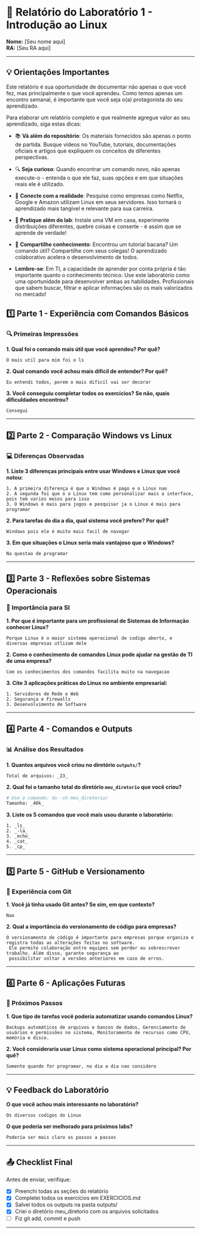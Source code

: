 # 📝 Relatório do Laboratório 1 - Introdução ao Linux

**Nome:** [Seu nome aqui]  
**RA:** [Seu RA aqui]  

---

## 💡 Orientações Importantes
Este relatório é sua oportunidade de documentar não apenas o que você fez, mas principalmente o que você aprendeu. Como temos apenas um encontro semanal, é importante que você seja o(a) protagonista do seu aprendizado.

Para elaborar um relatório completo e que realmente agregue valor ao seu aprendizado, siga estas dicas:

- 📚 **Vá além do repositório**: Os materiais fornecidos são apenas o ponto de partida. Busque vídeos no YouTube, tutoriais, documentações oficiais e artigos que expliquem os conceitos de diferentes perspectivas.
- 🔍 **Seja curioso**: Quando encontrar um comando novo, não apenas execute-o - entenda o que ele faz, suas opções e em que situações reais ele é utilizado.
- 💭 **Conecte com a realidade**: Pesquise como empresas como Netflix, Google e Amazon utilizam Linux em seus servidores. Isso tornará o aprendizado mais tangível e relevante para sua carreira.
- 🎯 **Pratique além do lab**: Instale uma VM em casa, experimente distribuições diferentes, quebre coisas e conserte - é assim que se aprende de verdade!
- 🤝 **Compartilhe conhecimento**: Encontrou um tutorial bacana? Um comando útil? Compartilhe com seus colegas! O aprendizado colaborativo acelera o desenvolvimento de todos.

- **Lembre-se**: Em TI, a capacidade de aprender por conta própria é tão importante quanto o conhecimento técnico. Use este laboratório como uma oportunidade para desenvolver ambas as habilidades. Profissionais que sabem buscar, filtrar e aplicar informações são os mais valorizados no mercado!

## 1️⃣ Parte 1 - Experiência com Comandos Básicos

### 🔍 Primeiras Impressões

**1. Qual foi o comando mais útil que você aprendeu? Por quê?**

```
O mais util para mim foi o ls
```

**2. Qual comando você achou mais difícil de entender? Por quê?**

```
Eu entendi todos, porem o mais dificil vai ser decorar
```

**3. Você conseguiu completar todos os exercícios? Se não, quais dificuldades encontrou?**

```
Consegui
```

---

## 2️⃣ Parte 2 - Comparação Windows vs Linux

### 💻 Diferenças Observadas

**1. Liste 3 diferenças principais entre usar Windows e Linux que você notou:**

```
1. A primeira diferença é que o Windows é pago e o Linux nao
2. A segunda foi que o o Linux tem como personalizar mais a interface, pois tem varios meios para isso
3. O Windows é mais para jogos e pesquisar ja o Linux é mais para programar 
```

**2. Para tarefas do dia a dia, qual sistema você prefere? Por quê?**

```
Windows pois ele é muito mais facil de navegar
```

**3. Em que situações o Linux seria mais vantajoso que o Windows?**

```
Na questao de programar
```

---

## 3️⃣ Parte 3 - Reflexões sobre Sistemas Operacionais

### 🎯 Importância para SI

**1. Por que é importante para um profissional de Sistemas de Informação conhecer Linux?**

```
Porque Linux é o maior sistema operacional de codigo aberto, e diversas empresas utlizam dele
```

**2. Como o conhecimento de comandos Linux pode ajudar na gestão de TI de uma empresa?**

```
Com os conhecimentos dos comandos facilita muito na navegacao 
```

**3. Cite 3 aplicações práticas do Linux no ambiente empresarial:**

```
1. Servidores de Rede e Web
2. Segurança e Firewalls
3. Desenvolvimento de Software
```

---

## 4️⃣ Parte 4 - Comandos e Outputs

### 📊 Análise dos Resultados

**1. Quantos arquivos você criou no diretório `outputs/`?**

```
Total de arquivos: _23_
```

**2. Qual foi o tamanho total do diretório `meu_diretorio` que você criou?**

```bash
# Use o comando: du -sh meu_diretorio/
Tamanho: _40k_
```

**3. Liste os 5 comandos que você mais usou durante o laboratório:**

```
1. _ls_
2. _-la_
3. _echo_
4. _cat_
5. _cp_
```

---

## 5️⃣ Parte 5 - GitHub e Versionamento

### 🔧 Experiência com Git

**1. Você já tinha usado Git antes? Se sim, em que contexto?**

```
Nao
```

**2. Qual a importância do versionamento de código para empresas?**

```
O versionamento de código é importante para empresas porque organiza e registra todas as alterações feitas no software.
 Ele permite colaboração entre equipes sem perder ou sobrescrever trabalho. Além disso, garante segurança ao 
 possibilitar voltar a versões anteriores em caso de erros.

```

---

## 6️⃣ Parte 6 - Aplicações Futuras

### 🚀 Próximos Passos

**1. Que tipo de tarefas você poderia automatizar usando comandos Linux?**

```
Backups automáticos de arquivos e bancos de dados, Gerenciamento de usuários e permissões no sistema, Monitoramento de recursos como CPU, memória e disco.
```

**2. Você consideraria usar Linux como sistema operacional principal? Por quê?**

```
Somente quando for programar, no dia a dia nao considero
```

---

## 💡 Feedback do Laboratório

**O que você achou mais interessante no laboratório?**

```
Os diversos codigos do Linux
```

**O que poderia ser melhorado para próximos labs?**

```
Poderia ser mais claro os passos a passos
```

---

## 📤 Checklist Final

Antes de enviar, verifique:

- [x] Preenchi todas as seções do relatório
- [x] Completei todos os exercícios em EXERCICIOS.md
- [x] Salvei todos os outputs na pasta outputs/
- [x] Criei o diretório meu_diretorio com os arquivos solicitados
- [ ] Fiz git add, commit e push

---